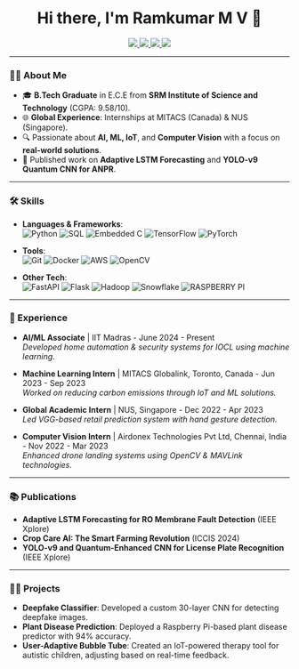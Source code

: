 <h1 align="center">Hi there, I'm Ramkumar M V 👋</h1>

<p align="center">
  <a href="https://github.com/ramkumar-mv">
    <img src="https://img.shields.io/badge/GitHub-ramkumar--mv-181717?style=for-the-badge&logo=github">
  </a>
  <a href="https://www.linkedin.com/in/ramkumar-mv/">
    <img src="https://img.shields.io/badge/LinkedIn-ramkumar--mv-blue?style=for-the-badge&logo=linkedin">
  </a>
  <a href="https://www.hackerrank.com/ramkumarmv">
    <img src="https://img.shields.io/badge/Hackerrank-ramkumarmv-2EC866?style=for-the-badge&logo=hackerrank">
  </a>
  <a href="https://ramkumar-mv.netlify.app/">
    <img src="https://img.shields.io/badge/Portfolio-ramkumar--mv-green?style=for-the-badge&logo=netlify">
  </a>
</p>

---

### 🧑‍💻 About Me

- 🎓 **B.Tech Graduate** in E.C.E from **SRM Institute of Science and Technology** (CGPA: 9.58/10).
- 🌐 **Global Experience**: Internships at MITACS (Canada) & NUS (Singapore).
- 🔍 Passionate about **AI, ML, IoT**, and **Computer Vision** with a focus on **real-world solutions**.
- 📖 Published work on **Adaptive LSTM Forecasting** and **YOLO-v9 Quantum CNN for ANPR**.

---

### 🛠️ Skills
- **Languages & Frameworks**:  
  ![Python](https://img.shields.io/badge/Python-3776AB?style=for-the-badge&logo=python&logoColor=white) 
  ![SQL](https://img.shields.io/badge/SQL-316192?style=for-the-badge&logo=postgresql&logoColor=white)
  ![Embedded C](https://img.shields.io/badge/Embedded_C-00599C?style=for-the-badge&logo=c&logoColor=white)
  ![TensorFlow](https://img.shields.io/badge/TensorFlow-FF6F00?style=for-the-badge&logo=tensorflow&logoColor=white)
  ![PyTorch](https://img.shields.io/badge/PyTorch-EE4C2C?style=for-the-badge&logo=pytorch&logoColor=white)
  
- **Tools**:  
  ![Git](https://img.shields.io/badge/Git-F05032?style=for-the-badge&logo=git&logoColor=white)
  ![Docker](https://img.shields.io/badge/Docker-2496ED?style=for-the-badge&logo=docker&logoColor=white)
  ![AWS](https://img.shields.io/badge/AWS-232F3E?style=for-the-badge&logo=amazon-aws&logoColor=white)
  ![OpenCV](https://img.shields.io/badge/OpenCV-5C3EE8?style=for-the-badge&logo=opencv&logoColor=white)
  
- **Other Tech**:  
  ![FastAPI](https://img.shields.io/badge/FastAPI-009688?style=for-the-badge&logo=fastapi&logoColor=white)
  ![Flask](https://img.shields.io/badge/Flask-000000?style=for-the-badge&logo=flask&logoColor=white)
  ![Hadoop](https://img.shields.io/badge/Hadoop-66CCFF?style=for-the-badge&logo=apache-hadoop&logoColor=white)
  ![Snowflake](https://img.shields.io/badge/Snowflake-29B6F6?style=for-the-badge&logo=snowflake&logoColor=white)
  ![RASPBERRY PI](https://img.shields.io/badge/AWS-232F3E?style=for-the-badge&logo=amazon-aws&logoColor=white)

---

### 🏢 Experience

- **AI/ML Associate** | IIT Madras - June 2024 - Present  
  *Developed home automation & security systems for IOCL using machine learning.*

- **Machine Learning Intern** | MITACS Globalink, Toronto, Canada - Jun 2023 - Sep 2023  
  *Worked on reducing carbon emissions through IoT and ML solutions.*

- **Global Academic Intern** | NUS, Singapore - Dec 2022 - Apr 2023  
  *Led VGG-based retail prediction system with hand gesture detection.*

- **Computer Vision Intern** | Airdonex Technologies Pvt Ltd, Chennai, India - Nov 2022 - Mar 2023  
  *Enhanced drone landing systems using OpenCV & MAVLink technologies.*

---

### 📚 Publications

- **Adaptive LSTM Forecasting for RO Membrane Fault Detection** (IEEE Xplore)
- **Crop Care AI: The Smart Farming Revolution** (ICCIS 2024)
- **YOLO-v9 and Quantum-Enhanced CNN for License Plate Recognition** (IEEE Xplore)

---

### 🧑‍🔬 Projects

- **Deepfake Classifier**: Developed a custom 30-layer CNN for detecting deepfake images.
- **Plant Disease Prediction**: Deployed a Raspberry Pi-based plant disease predictor with 94% accuracy.
- **User-Adaptive Bubble Tube**: Created an IoT-powered therapy tool for autistic children, adjusting based on real-time feedback.
